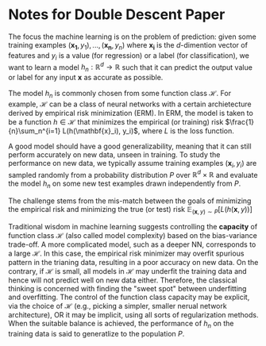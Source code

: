 # Notes for Double Descent Paper

The focus the machine learning is on the problem of prediction: given some training examples $(\mathbf{x_1}, y_1),... , (\mathbf{x_n}, y_n)$ where $\mathbf{x_i}$ is the $d$-dimention vector of features and $y_i$ is a value (for regression) or a label (for classification), we want to learn a model $h_n: \mathbb{R}^d \to \mathbb{R}$ such that it can predict the output value or label for any input $\mathbf{x}$ as accurate as possible.

The model $h_n$ is commonly chosen from some function class $\mathcal{H}$. For example, $\mathcal{H}$ can be a class of neural networks with a certain archietecture derived by empirical risk minimization (ERM). In ERM, the model is taken to be a function $h \in \mathcal{H}$ that minimizes the empirical (or training) risk $\frac{1}{n}\sum_n^{i=1} L(h(\mathbf{x}_i), y_i)$, where $L$ is the loss function.

A good model should have a good generalizability, meaning that it can still perform accurately on new data, unseen in training. To study the performance on new data, we typically assume training examples $(\mathbf{x}_i, y_i)$ are sampled randomly from a probability distribution $P$ over $\mathbb{R}^d \times \mathbb{R}$ and evaluate the model $h_n$ on some new test examples drawn independently from $P$.

The challenge stems from the mis-match between the goals of minimizing the empirical risk and minimizing the true (or test) risk $\mathbb{E}_{(\mathbf{x}, y)\sim P}[L(h(\mathbf{x}, y))]$

Traditional wisdom in machine learning suggests controlling the **capacity** of function class $\mathcal{H}$ (also called model complexity) based on the bias-variance trade-off. A more complicated model, such as a deeper NN, corresponds to a large $\mathcal{H}$. In this case, the empirical risk minimizer may overfit spurious pattern in the trianing data, resulting in a poor accuracy on new data. On the contrary, if $\mathcal{H}$ is small, all models in $\mathcal{H}$ may underfit the training data and hence will not predict well on new data either. Therefore, the classical thinking is concerned with finding the "sweet spot" between underfitting and overfitting. The control of the function class capacity may be explicit, via the choice of $\mathcal{H}$ (e.g., picking a simpler, smaller nerual network architecture), OR it may be implicit, using all sorts of regularization methods. When the suitable balance is achieved, the performance of $h_n$ on the training data is said to generatlize to the population $P$.